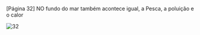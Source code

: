 [Página 32]
NO fundo do mar também acontece
igual, a Pesca, a poluição e o calor


![32](./img/page_32-01.jpg)
